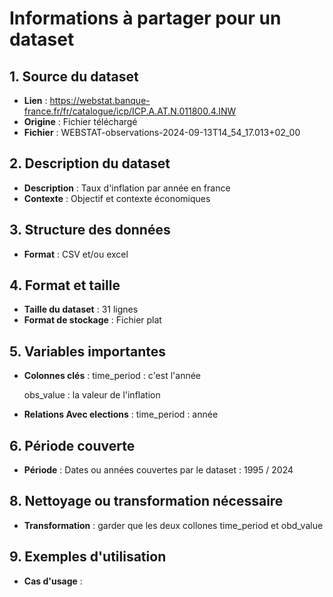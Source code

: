 # Informations à partager pour un dataset

## 1. Source du dataset
- **Lien** :  https://webstat.banque-france.fr/fr/catalogue/icp/ICP.A.AT.N.011800.4.INW
- **Origine** : Fichier téléchargé 
- **Fichier** :   WEBSTAT-observations-2024-09-13T14_54_17.013+02_00




## 2. Description du dataset
- **Description** : Taux d'inflation par année en france 
- **Contexte** : Objectif et contexte  économiques 


## 3. Structure des données

- **Format** : CSV et/ou  excel 

## 4. Format et taille
- **Taille du dataset** : 31  lignes 
- **Format de stockage** : Fichier plat 

## 5. Variables importantes
- **Colonnes clés** :
    time_period  : c'est l'année 
  		
    obs_value	 : la valeur de l'inflation 
 

- **Relations Avec elections** :  time_period : année  

## 6. Période couverte
- **Période** : Dates ou années couvertes par le dataset  : 1995 / 2024
 

## 8. Nettoyage ou transformation nécessaire
- **Transformation** :  garder que les deux collones time_period et obd_value

## 9. Exemples d'utilisation
- **Cas d'usage** :  